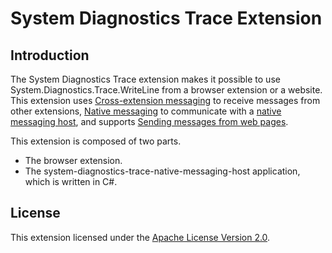 # System Diagnostics Trace Extension

## Introduction

The System Diagnostics Trace extension makes it possible to use System.Diagnostics.Trace.WriteLine from a browser extension or a website. This extension uses [Cross-extension messaging][2] to receive messages from other extensions, [Native messaging][3] to communicate with a [native messaging host][4], and supports [Sending messages from web pages][5].

This extension is composed of two parts.

* The browser extension.
* The system-diagnostics-trace-native-messaging-host application, which is written in C#.

## License

This extension licensed under the [Apache License Version 2.0][1].

[1]: <https://www.apache.org/licenses/LICENSE-2.0>
[2]: <https://developer.chrome.com/docs/extensions/mv3/messaging/#external>
[3]: <https://developer.chrome.com/docs/extensions/mv3/nativeMessaging/>
[4]: <https://developer.chrome.com/docs/extensions/mv3/nativeMessaging/#native-messaging-host>
[5]: <https://developer.chrome.com/docs/extensions/mv3/messaging/#external-webpage>
